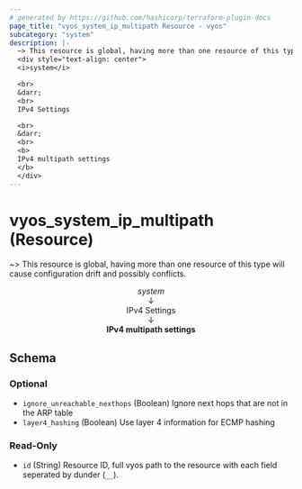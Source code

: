 ```yaml
---
# generated by https://github.com/hashicorp/terraform-plugin-docs
page_title: "vyos_system_ip_multipath Resource - vyos"
subcategory: "system"
description: |-
  ~> This resource is global, having more than one resource of this type will cause configuration drift and possibly conflicts.
  <div style="text-align: center">
  <i>system</i>

  <br>
  &darr;
  <br>
  IPv4 Settings

  <br>
  &darr;
  <br>
  <b>
  IPv4 multipath settings
  </b>
  </div>
---
```


# vyos_system_ip_multipath (Resource)

~> This resource is global, having more than one resource of this type will cause configuration drift and possibly conflicts.

<div style="text-align: center">
<i>system</i>

<br>
&darr;
<br>
IPv4 Settings

<br>
&darr;
<br>
<b>
IPv4 multipath settings
</b>
</div>



<!-- schema generated by tfplugindocs -->
## Schema

### Optional

- `ignore_unreachable_nexthops` (Boolean) Ignore next hops that are not in the ARP table
- `layer4_hashing` (Boolean) Use layer 4 information for ECMP hashing

### Read-Only

- `id` (String) Resource ID, full vyos path to the resource with each field seperated by dunder (`__`).
